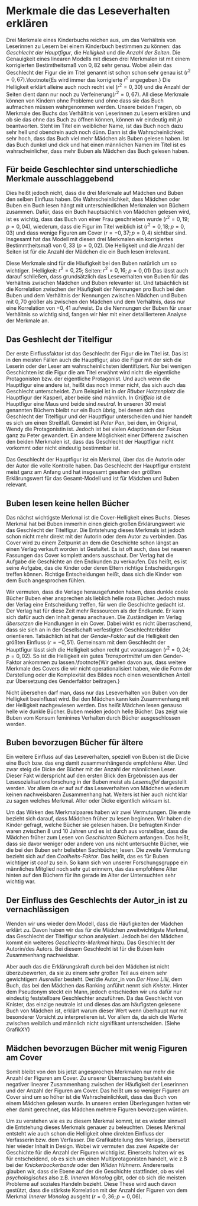 Merkmale die das Leseverhalten erklären
=======================================

<!-- 
Welche Merkmale erklären das Verhältnis von Leserinnen am besten?
Welche Merkmale erklären den m/w-Faktor am besten?
Welche Merkmale erklären die unterschiedliche Auswahl von Büchern bei Mädchen und Buben am besten?
Welche Merkmale eine Buchs erklären warum es eher Mädchen oder Buben lesen?
Was macht ein Mädchenbuch zu einem Mädchenbuch?



Wir haben also festgestellt, dass es einen tendenziellen Zusammenhang zwischen dem Verhalten das die Lesenden beim Lesen durchleben und deren Geschlecht gibt.

Das heißt mit dem Anteil der Leserinnen steigt die Wahrscheinlichkeit das die Handlungen die die Leserinnen mit erleben feminin sind.

Doch uns stellt sich nun die Frage: Woher wissen unsere Leserinnen und Leser, dass sie ein gewisses Buch lesen *dürfen* und ein anderes nicht? Gibt es Merkmale eines Buchs, die auch Kinder einfach festellen können, die das Verhältnis von Leserinnen zu Lesern erklären?
Und wenn es Merkmale gibt, wie viel können diese Merkmale erklären?
Indirekt heißt das, wie groß muss der Einfluss von, von uns nicht gemessen Merkmalen auf das Verhältnis von Lerserinnen zu Lesern sein?
Wir denken dabei hautpsächlich an Beeinflussung durch Gleichaltrige, ältere Geschwister und Eltern, Werbung und Verkaufsstrategien und natürlich Merkmale des Buchs die wir nicht gemessen haben.
Ob das Buch von den Kindern selbst oder durch eine andere Person ausgesucht wird ist für uns irrelevant.

Zu erst müssen wir uns fragen, was denn überhaupt von uns Messbare Merkmale eines Buchs sind. Dann müssen wir uns fragen, wie es zu diesen Merkmalen kommt und wie sie die Leserinnen und Leser oder andere Merkmale beeinflussen könnte.
Danach messen wir mit Hilfe eines linearen Models den Einfluss der Merkmale.

Stellen wir uns vor, wir nähern uns einem Buch ganz langsam von weit weg. Je nach dem, wie es liegt nehmen wir als erstes die *Dicke* oder die *Farbe* wahr.
Somit haben wir unsere ersten Merkmale.

### Dicke

Die Dicke eines Buchs ist von der Anzahl der Seiten abhängig.
Deswegen ist sie für uns gut zu messen.
Sie hängt von der Länge der Geschichte ab die erzählt wird.
Diese hängt gerade bei Kindergeschichten stark mit dem Zielpublikum, also für wen die Geschichten gedacht sind, zusammen.

 -->



Drei Merkmale eines Kinderbuchs reichen aus, um das Verhältnis von Leserinnen zu Lesern bei einem Kinderbuch bestimmen zu können: das *Geschlecht der Hauptfigur*, die *Helligkeit* und die *Anzahl der Seiten*.
Die Genauigkeit eines linearen Modells mit diesen drei Merkmalen ist mit einem korrigierten Bestimtheitsmaß von $0{,}82$ sehr genau.
Wobei allein das Geschlecht der Figur die im Titel genannt ist schon schon sehr genau ist ($r^2=0{,}67$).\footnote{Es wird immer das korrigierte $r^2$ angegeben.}
Die Helligkeit erklärt alleine auch noch recht viel  ($r^2=0{,}30$) und die Anzahl der Seiten dient dann nur noch zu Verfeinerung($r^2=0{,}67$).
All diese Merkmale können von Kindern ohne Probleme und ohne dass sie das Buch aufmachen müssen wahrgenommen werden.
Unsere beiden Fragen, ob Merkmale des Buchs das Verhältnis von Leserinnen zu Lesern erklären und ob sie das ohne das Buch zu öffnen können, können wir eindeutig mit *ja* beantworten.
Steht im Titel ein weiblicher Name, ist das Buch noch dazu sehr hell und obendrein auch noch dünn.
Dann ist die Wahrscheinlichkeit sehr hoch, dass das Buch viel mehr Mädchen als Buben gelesen haben.
Ist das Buch dunkel und dick und hat einen männlichen Namen im Titel ist es wahrscheinlicher, dass mehr Buben als Mädchen das Buch gelesen haben.

Für beide Geschlechter sind unterschiedliche Merkmale ausschlaggebend
---------------------------------------------------------------------

Dies heißt jedoch nicht, dass die drei Merkmale auf Mädchen und Buben den selben Einfluss haben.
Die Wahrscheinlichkeit, dass Mädchen oder Buben ein Buch lesen hängt mit unterschiedlichen Merkmalen von Büchern zusammen.
Dafür, dass ein Buch hauptsächlich von Mädchen gelesen wird, ist es wichtig, dass das Buch von einer Frau geschrieben wurde ($r^2=0{,}19; p=0{,}04$), wiederum, dass die Figur im Titel weiblich ist ($r^2=0{,}18; p=0{,}03$) und dass wenige Figuren am Cover ($r=-0{,}37; p=0{,}4$) sichtbar sind.
Insgesamt hat das Modell mit diesen drei Merkmalen ein korrigiertes Bestimmtheitsmaß von $0{,}33$ ($p=0{,}02$).
Die Helligkeit und die Anzahl der Seiten ist für die Anzahl der Mädchen die ein Buch lesen irrelevant.

Diese Merkmale sind für die Häufigkeit bei den Buben natürlich um so wichtiger. (Helligkeit: $r^2=0{,}25$; Seiten: $r^2=0{,}16$; $p=0{,}01$)
Das lässt auch darauf schließen, dass grundsätzlich das Leseverhalten von Buben für das Verhältnis zwischen Mädchen und Buben relevanter ist.
Und tatsächlich ist die Korrelation zwischen der Häufigkeit der Nennungen pro Buch bei den Buben und dem Verhältnis der Nennungen zwischen Mädchen und Buben mit $0{,}70$ größer als zwischen den Mädchen und dem Verhältnis, dass nur eine Korrelation von $-0{,}41$ aufweist.
Da die Nennungen der Buben für unser Verhältnis so wichtig sind, fangen wir hier mit einer detaillierteren Analyse der Merkmale an.

Das Geshlecht der Titelfigur
----------------------------

Der erste Einflussfaktor ist das Geschlecht der Figur die im Titel ist. Das ist in den meisten Fällen auch die Hauptfigur, also die Figur mit der sich die Leserin oder der Leser am wahrscheinlichsten identifiziert.
Nur bei wenigen Geschichten ist die Figur die am Titel erwähnt wird nicht die eigentliche Protagonisten bzw. der eigentliche Protagonist. Und auch wenn die Hauptfigur eine andere ist, heißt  das noch immer nicht, das sich auch das Geschlecht unterscheidet. Zum Beispiel ist in *der Räuber Hotzenplotz* die Hauptfigur der Kasperl, aber beide sind männlich. In *Grüffelo* ist die Hauptfigur eine Maus und beide sind *neutral*.
In unseren 30 meist genannten Büchern bleibt nur ein Buch übrig, bei denen sich das Geschlecht der Titelfigur und der Hauptfigur unterscheiden und hier handelt es sich um einen Streitfall.
Gemeint ist *Peter Pan*, bei dem, im Original, Wendy die Protagonistin ist. Jedoch ist bei vielen Adaptionen der Fokus ganz zu Peter gewandert.
Ein andere Möglichkeit einer Differenz zwischen den beiden Merkmalen ist, dass das Geschlecht der Hauptfigur nicht vorkommt oder nicht eindeutig bestimmbar ist.

Das Geschlecht der Hauptfigur ist ein Merkmal, über das die Autorin oder der Autor die volle Kontrolle haben.
Das Geschlecht der Hauptfigur entsteht meist ganz am Anfang und hat insgesamt gesehen den größten Erklärungswert für das Gesamt-Modell und ist für Mädchen und Buben relevant.

Buben lesen keine hellen Bücher
-------------------------------

Das nächst wichtigste Merkmal ist die Cover-Helligkeit eines Buchs.
Dieses Merkmal hat bei Buben immerhin einen gleich großen Erklärungswert wie das Geschlecht der Titelfigur.
Die Entstehung dieses Merkmals ist jedoch schon nicht mehr direkt mit der Autorin oder dem Autor zu verbinden.
Das Cover wird zu einem Zeitpunkt an dem die Geschichte schon längst an einen Verlag verkauft worden ist Gestaltet.
Es ist oft auch, dass bei neueren Fassungen das Cover komplett anders ausschaut.
Der Verlag hat die Aufgabe die Geschichte an den Endkunden zu verkaufen.
Das heißt, es ist seine Aufgabe, das die Kinder oder deren Eltern richtige Entscheidungen treffen können.
Richtige Entscheidungen heißt, dass sich die Kinder von dem Buch angesprochen fühlen.

Wir vermuten, dass die Verlage herausgefunden haben, dass dunkle coole Bücher Buben eher ansprechen als lieblich helle rosa Bücher.
Jedoch muss der Verlag eine Entscheidung treffen, für wen die Geschichte gedacht ist.
Der Verlag hat für diese Zeit mehr Ressourcen als der Endkunde.
Er kann sich dafür auch den Inhalt genau anschauen.
Die Zuständigen im Verlag *übersetzen* die Handlungen in ein Cover. Dabei wirkt es nicht überraschend, dass sie sich an in der Gesellschaft verfestigten Geschlechterbilder orientieren.
Tatsächlich ist hat der *Gender-Faktor* auf die Helligkeit den größten Einfluss ($r=-0{,}51$). Gemeinsam mit dem Geschlecht der Hauptfigur lässt sich die Helligkeit schon recht gut voraussagen ($r^2=0{,}24; p=0{,}02$).
So ist die Helligkeit ein gutes *Transportmittel* um den Gender-Faktor ankommen zu lassen.\footnote{Wir gehen davon aus, dass weitere Merkmale des Covers die wir nicht operationalisiert haben, wie die Form der Darstellung oder die Komplexität des Bildes noch einen wesentlichen Anteil zur Übersetzung des Genderfaktor beitragen.}

Nicht übersehen darf man, dass nur das Leseverhalten von Buben von der Helligkeit beeinflusst wird. Bei den Mädchen kann kein Zusammenhang mit der Helligkeit nachgewiesen werden.
Das heißt Mädchen lesen genauso helle wie dunkle Bücher.
Buben meiden jedoch helle Bücher.
Das zeigt wie Buben vom Konsum feminines Verhalten durch Bücher ausgeschlossen werden.

Buben bevorzugen Bücher für ältere
----------------------------------

Ein weitere Einfluss auf das Leseverhalten, speziell von Buben ist die Dicke eine Buch bzw. das eng damit zusammenhängende empfohlene Alter.
Und zwar steig die Dicke der Bücher mit der Anzahl der männlichen Leser.
Dieser Fakt widerspricht auf den ersten Blick den Ergebnissen aus der Lesesozialisationsforschung in der Buben meist als *Lesemuffel* dargestellt werden.
Vor allem da er auf auf das Leseverhalten von Mädchen wiederum keinen nachweisbaren Zusammenhang hat.
Weiters ist hier auch nicht klar zu sagen welches Merkmal.
Alter oder Dicke eigentlich wirksam ist.

Um das Wirken des Merkmalpaares haben wir zwei Vermutungen.
Die erste bezieht sich darauf, dass Mädchen früher zu lesen beginnen. Wir haben die Kinder gefragt, welche Bücher sie gelesen haben. Die befragten Kinder waren zwischen 8 und 10 Jahren und es ist durch aus vorstellbar, dass die Mädchen früher zum Lesen von *Geschichten Büchern* anfangen. Das heißt, dass sie davor weniger oder andere von uns nicht untersuchte Bücher, wie die bei den Buben sehr beliebten Sachbücher, lesen.
Die zweite Vermutung bezieht sich auf den *Coolheits-Faktor*.
Das heißt, das es für Buben wichtiger ist *cool* zu sein.
So kann sich von unserer Forschungsgruppe ein männliches Mitglied noch sehr gut erinnern, das das empfohlene Alter hinten auf den Büchern für ihn gerade im Alter der Untersuchten sehr wichtig war.

Der Einfluss des Geschlechts der Autor_in ist zu vernachlässigen
----------------------------------------------------------------

Wenden wir uns wieder dem Modell, dass die Häufigkeiten der Mädchen erklärt zu.
Davon haben wir das für die Mädchen zweitwichtigste Merkmal, das Geschlecht der Titelfigur schon analysiert.
Jedoch bei den Mädchen kommt ein weiteres *Geschlechts-Merkmal* hinzu. Das Geschlecht der Autorin/des Autors.
Bei diesem Geschlecht ist für die Buben kein Zusammenhang nachweisbar.

Aber auch das die Erklärungskraft durch bei den Mädchen ist nicht überzubewerten, da sie zu einem sehr großen Teil aus einem sehr gewichtigem *Ausreißer* besteht.
Der/die Autor_in von *Der Hexe Lilli*, dem Buch, das bei den Mädchen das Ranking anführt nennt sich *Knister*. Hinter dem Pseudonym steckt ein Mann, jedoch entschieden wir uns dafür nur eindeutig feststellbare Geschlechter anzuführen.
Da das Geschlecht von Knister, das einzige neutrale ist und dieses das am häufigsten gelesene Buch von Mädchen ist, erklärt warum dieser Wert wenn überhaupt nur mit besonderer Vorsicht zu interpretieren ist.
Vor allem da, da sich die Werte zwischen weiblich und männlich nicht signifikant unterscheiden. (Siehe GrafikXY)

Mädchen bevorzugen Bücher mit wenig Figuren am Cover
----------------------------------------------------

Somit bleibt von den bis jetzt angesprochen Merkmalen nur mehr die Anzahl der Figuren am Cover.
Zu unserer Überraschung besteht ein negativer linearer Zusammenhang zwischen der Häufigkeit der Leserinnen und der Anzahl der Figuren am Cover.
Das heißt um so weniger Figuren am Cover sind um so höher ist die Wahrscheinlichkeit, dass das Buch von einem Mädchen gelesen wurde.
In unseren ersten Überlegungen hatten wir eher damit gerechnet, das Mädchen mehrere Figuren bevorzugen würden.

Um zu verstehen wie es zu diesem Merkmal kommt, ist es wieder sinnvoll die Entstehung dieses Merkmals genauer zu beleuchten.
Dieses Merkmal entsteht wie auch schon die Helligkeit ohne direkten Einfluss der Verfasserin bzw. dem Verfasser.
Die Grafikabteilung des Verlags, übersetzt hier wieder Inhalt in Design.
Wobei wir vermuten das zwei Aspekte der Geschichte für die Anzahl der Figuren wichtig ist.
Einerseits halten wir es für entscheidend, ob es sich um einen Multiprotagonisten handelt, wie z.B bei der *Knickerbockerbande* oder den *Wilden Hühnern*.
Andererseits glauben wir, dass die Ebene auf der die Geschichte stattfindet, ob es viel *psychologisches* also z.B. *Inneren Monolog* gibt, oder ob sich die meisten Probleme auf soziales Handeln bezieht.
Diese These wird auch davon gestützt, dass die stärkste Korrelation mit der Anzahl der Figuren von dem Merkmal *Innerer Monolog* ausgeht ($r=0{,}36; p=0{,}06$).







